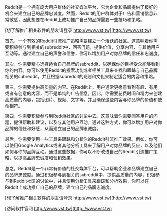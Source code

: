 Reddit是一个拥有庞大用户群体的社交媒体平台，它为企业和品牌提供了极好的机会来建立自己的品牌忠诚度。然而，Reddit的用户群体对于广告和营销信息非常敏感，因此想要在Reddit上成功推广自己的品牌需要一些技巧和策略。

[想了解推广相关软件的朋友请登录 http://www.vst.tw](http://www.vst.tw)

首先，一个有效的Reddit引流推广策略需要建立一个活跃的社区。这意味着你需要积极参与到相关的subreddit中，回答问题，提供价值，分享内容，与其他用户互动等。通过建立自己的声誉和信誉，你可以增加用户对你品牌的信任和忠诚度。

其次，你需要精心选择适合自己品牌的subreddit，以确保你的目标受众能够看到你的内容。你可以使用Reddit的搜索功能或者相关工具来查找和跟踪与自己品牌相关的subreddit，并且根据subreddit的规则和文化来制定适合的内容和策略。

第三，你需要提供高质量的内容。在Reddit上，用户通常更愿意看到有趣、有用或者有创意的内容，而不是单纯的广告信息。因此，你需要花费时间和精力来创建高质量的内容，包括图片、视频、文字等，并且确保这些内容与你品牌的价值和使命相符。

第四，你需要积极参与到Reddit社区的讨论中去。这意味着你需要回答用户的问题，提供帮助和建议，以及与其他用户互动。通过这种方式，你可以增加用户对你品牌的信任和好感，从而建立自己的品牌忠诚度。

最后，你需要使用一些工具来跟踪和分析你的Reddit引流推广效果。例如，你可以使用Google Analytics或者其他分析工具来了解用户对你品牌的反应，以及他们如何与你的品牌互动。通过这些数据，你可以不断改进自己的Reddit引流推广策略，以提高品牌忠诚度和营销效果。

总之，Reddit是一个非常有价值的社交媒体平台，可以帮助企业和品牌建立自己的品牌忠诚度。通过积极参与到相关的subreddit中，提供高质量的内容，积极参与到Reddit社区的讨论中，并且使用分析工具来跟踪和分析效果，你可以在Reddit上成功推广自己的品牌，建立自己的品牌忠诚度。

[想了解推广相关软件的朋友请登录 http://www.vst.tw](http://www.vst.tw)


[访问软件官网 http://www.vst.tw](http://www.vst.tw)

